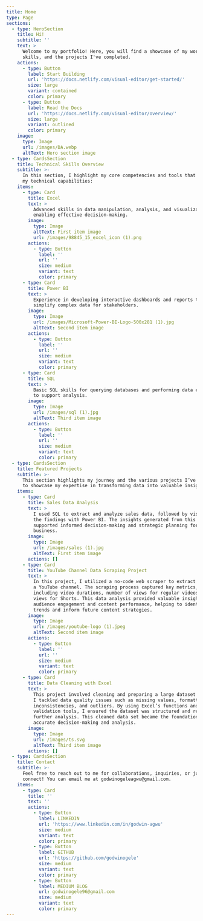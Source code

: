 ```yaml
---
title: Home
type: Page
sections:
  - type: HeroSection
    title: Hi!
    subtitle: ''
    text: >
      Welcome to my portfolio! Here, you will find a showcase of my work,
      skills, and the projects I've completed.
    actions:
      - type: Button
        label: Start Building
        url: 'https://docs.netlify.com/visual-editor/get-started/'
        size: large
        variant: contained
        color: primary
      - type: Button
        label: Read the Docs
        url: 'https://docs.netlify.com/visual-editor/overview/'
        size: large
        variant: outlined
        color: primary
    image:
      type: Image
      url: /images/DA.webp
      altText: Hero section image
  - type: CardsSection
    title: Technical Skills Overview
    subtitle: >-
      In this section, I highlight my core competencies and tools that enhance
      my technical capabilities:
    items:
      - type: Card
        title: Excel
        text: >
          Advanced skills in data manipulation, analysis, and visualization,
          enabling effective decision-making.
        image:
          type: Image
          altText: First item image
          url: /images/98845_15_excel_icon (1).png
        actions:
          - type: Button
            label: ''
            url: ''
            size: medium
            variant: text
            color: primary
      - type: Card
        title: Power BI
        text: >
          Experience in developing interactive dashboards and reports that
          simplify complex data for stakeholders.
        image:
          type: Image
          url: /images/Microsoft-Power-BI-Logo-500x281 (1).jpg
          altText: Second item image
        actions:
          - type: Button
            label: ''
            url: ''
            size: medium
            variant: text
            color: primary
      - type: Card
        title: SQL
        text: >
          Basic SQL skills for querying databases and performing data extraction
          to support analysis.
        image:
          type: Image
          url: /images/sql (1).jpg
          altText: Third item image
        actions:
          - type: Button
            label: ''
            url: ''
            size: medium
            variant: text
            color: primary
  - type: CardsSection
    title: Featured Projects
    subtitle: >-
      This section highlights my journey and the various projects I’ve worked on
      to showcase my expertise in transforming data into valuable insights.
    items:
      - type: Card
        title: Sales Data Analysis
        text: >
          I used SQL to extract and analyze sales data, followed by visualizing
          the findings with Power BI. The insights generated from this analysis
          supported informed decision-making and strategic planning for the
          business.
        image:
          type: Image
          url: /images/sales (1).jpg
          altText: First item image
        actions: []
      - type: Card
        title: YouTube Channel Data Scraping Project
        text: >
          In this project, I utilized a no-code web scraper to extract data from
          a YouTube channel. The scraping process captured key metrics,
          including video durations, number of views for regular videos, and
          views for Shorts. This data analysis provided valuable insights into
          audience engagement and content performance, helping to identify
          trends and inform future content strategies.
        image:
          type: Image
          url: /images/youtube-logo (1).jpeg
          altText: Second item image
        actions:
          - type: Button
            label: ''
            url: ''
            size: medium
            variant: text
            color: primary
      - type: Card
        title: Data Cleaning with Excel
        text: >
          This project involved cleaning and preparing a large dataset in Excel.
          I tackled data quality issues such as missing values, formatting
          inconsistencies, and outliers. By using Excel’s functions and data
          validation tools, I ensured the dataset was structured and ready for
          further analysis. This cleaned data set became the foundation for
          accurate decision-making and analysis.
        image:
          type: Image
          url: /images/ts.svg
          altText: Third item image
        actions: []
  - type: CardsSection
    title: Contact
    subtitle: >-
      Feel free to reach out to me for collaborations, inquiries, or just to
      connect! You can email me at godwinogeleagwu@gmail.com.
    items:
      - type: Card
        title: ''
        text: ''
        actions:
          - type: Button
            label: LINKEDIN
            url: 'https://www.linkedin.com/in/godwin-agwu'
            size: medium
            variant: text
            color: primary
          - type: Button
            label: GITHUB
            url: 'https://github.com/godwinogele'
            size: medium
            variant: text
            color: primary
          - type: Button
            label: MEDIUM BLOG
            url: godwinogele96@gmail.com
            size: medium
            variant: text
            color: primary
---
```

